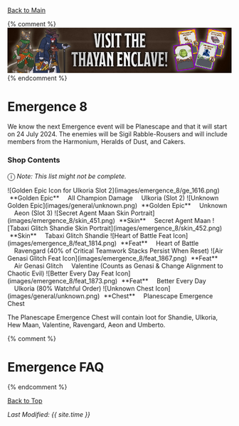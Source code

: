 [Back to Main](index.md)

{% comment %}
![Emergence 8 Banner](images/emergence_8/banner.png)
{% endcomment %}

# Emergence 8

We know the next Emergence event will be Planescape and that it will start on 24 July 2024. The enemies will be Sigil Rabble-Rousers and will include members from the Harmonium, Heralds of Dust, and Cakers.

### Shop Contents

<span style="font-size:1.2em;">ⓘ</span> *Note: This list might not be complete.*

<span class="emergenceShopTableRow">
    <span class="emergenceShopTableItem">
        <span class="emergenceShopTableIcon">
            ![Golden Epic Icon for Ulkoria Slot 2](images/emergence_8/ge_1616.png)
        </span>
        <span class="emergenceShopTableTextColumn">
            <span style="margin-left:5px">**Golden Epic**</span>
            <span style="margin-left:15px">All Champion Damage</span>
            <span style="margin-left:15px">Ulkoria (Slot 2)</span>
        </span>
    </span>
    <span class="emergenceShopTableItem">
        <span class="emergenceShopTableIcon">
            ![Unknown Golden Epic](images/general/unknown.png)
        </span>
        <span class="emergenceShopTableTextColumn">
            <span style="margin-left:5px">**Golden Epic**</span>
            <span style="margin-left:15px">Unknown</span>
            <span style="margin-left:15px">Aeon (Slot 3)</span>
        </span>
    </span>
    <span class="emergenceShopTableItem">
        <span class="emergenceShopTableIcon">
            ![Secret Agent Maan Skin Portrait](images/emergence_8/skin_451.png)
        </span>
        <span class="emergenceShopTableTextColumn">
            <span style="margin-left:5px">**Skin**</span>
            <span style="margin-left:15px">Secret Agent Maan</span>
        </span>
    </span>
    <span class="emergenceShopTableItem">
        <span class="emergenceShopTableIcon">
            ![Tabaxi Glitch Shandie Skin Portrait](images/emergence_8/skin_452.png)
        </span>
        <span class="emergenceShopTableTextColumn">
            <span style="margin-left:5px">**Skin**</span>
            <span style="margin-left:15px">Tabaxi Glitch Shandie</span>
        </span>
    </span>
    <span class="emergenceShopTableItem">
        <span class="emergenceShopTableIcon">
            <span class="emergenceShopFeatIcon4">![Heart of Battle Feat Icon](images/emergence_8/feat_1814.png)</span>
        </span>
        <span class="emergenceShopTableTextColumn">
            <span style="margin-left:5px">**Feat**</span>
            <span style="margin-left:15px">Heart of Battle</span>
            <span style="margin-left:15px">Ravengard (40% of Critical Teamwork Stacks Persist When Reset)</span>
        </span>
    </span>
    <span class="emergenceShopTableItem">
        <span class="emergenceShopTableIcon">
            <span class="emergenceShopFeatIcon4">![Air Genasi Glitch Feat Icon](images/emergence_8/feat_1867.png)</span>
        </span>
        <span class="emergenceShopTableTextColumn">
            <span style="margin-left:5px">**Feat**</span>
            <span style="margin-left:15px">Air Genasi Glitch</span>
            <span style="margin-left:15px">Valentine (Counts as Genasi & Change Alignment to Chaotic Evil)</span>
        </span>
    </span>
    <span class="emergenceShopTableItem">
        <span class="emergenceShopTableIcon">
            <span class="emergenceShopFeatIcon4">![Better Every Day Feat Icon](images/emergence_8/feat_1873.png)</span>
        </span>
        <span class="emergenceShopTableTextColumn">
            <span style="margin-left:5px">**Feat**</span>
            <span style="margin-left:15px">Better Every Day</span>
            <span style="margin-left:15px">Ulkoria (80% Watchful Order)</span>
        </span>
    </span>
    <span class="emergenceShopTableItem">
        <span class="emergenceShopTableIcon">
            ![Unknown Chest Icon](images/general/unknown.png)
        </span>
        <span class="emergenceShopTableTextColumn">
            <span style="margin-left:5px">**Chest**</span>
            <span style="margin-left:15px">Planescape Emergence Chest</span>
        </span>
    </span>
</span>

The Planescape Emergence Chest will contain loot for Shandie, Ulkoria, Hew Maan, Valentine, Ravengard, Aeon and Umberto.

{% comment %}
# Emergence FAQ


{% endcomment %}

[Back to Top](#top)

*Last Modified: {{ site.time }}*